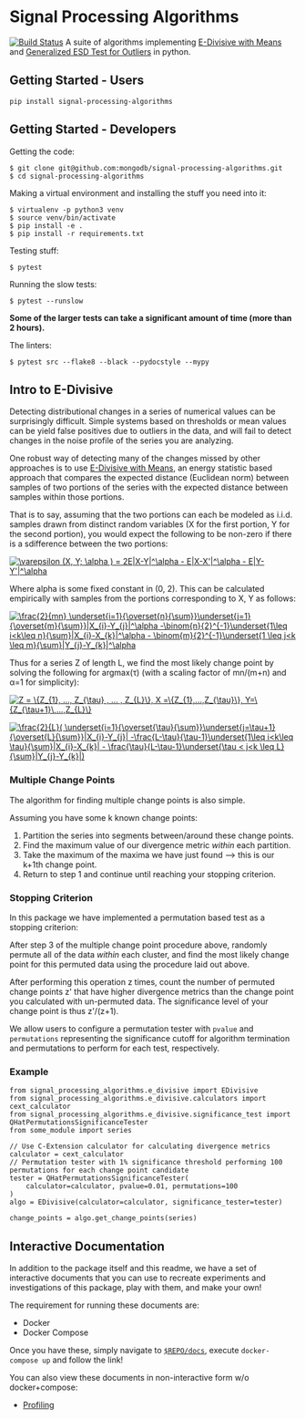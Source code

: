 # Signal Processing Algorithms
[![Build Status](https://drone.corp.mongodb.com/api/badges/mongodb/signal-processing-algorithms/status.svg)](https://drone.corp.mongodb.com/mongodb/signal-processing-algorithms)
A suite of algorithms implementing [E-Divisive with Means](https://arxiv.org/pdf/1306.4933.pdf) and
 [Generalized ESD Test for Outliers](https://www.itl.nist.gov/div898/handbook/eda/section3/eda35h3.htm) in python.

## Getting Started - Users
```
pip install signal-processing-algorithms
```

## Getting Started - Developers

Getting the code:

```
$ git clone git@github.com:mongodb/signal-processing-algorithms.git
$ cd signal-processing-algorithms
```

Making a virtual environment and installing the stuff you need into it:
```
$ virtualenv -p python3 venv
$ source venv/bin/activate
$ pip install -e .
$ pip install -r requirements.txt
```
Testing stuff:
```
$ pytest
```

Running the slow tests:
```
$ pytest --runslow
```

**Some of the larger tests can take a significant amount of time (more than 2 hours).**

The linters:
```
$ pytest src --flake8 --black --pydocstyle --mypy
```

## Intro to E-Divisive

Detecting distributional changes in a series of numerical values can be surprisingly difficult. Simple systems based on thresholds or
 mean values can be yield false positives due to outliers in the data, and will fail to detect changes in the noise
 profile of the series you are analyzing.
 
One robust way of detecting many of the changes missed by other approaches is to use [E-Divisive with Means](https://arxiv.org/pdf/1306.4933.pdf), an energy
 statistic based approach that compares the expected distance (Euclidean norm) between samples of two portions of the
 series with the expected distance between samples within those portions.
 
That is to say, assuming that the two portions can each be modeled as i.i.d. samples drawn from distinct random variables
 (X for the first portion, Y for the second portion), you would expect the following to be non-zero if there is a
 sdifference between the two portions: 
 
 <a href="https://www.codecogs.com/eqnedit.php?latex=\varepsilon&space;(X,&space;Y;&space;\alpha&space;)&space;=&space;2E|X-Y|^\alpha&space;-&space;E|X-X'|^\alpha&space;-&space;E|Y-Y'|^\alpha" target="_blank"><img src="https://latex.codecogs.com/gif.latex?\varepsilon&space;(X,&space;Y;&space;\alpha&space;)&space;=&space;2E|X-Y|^\alpha&space;-&space;E|X-X'|^\alpha&space;-&space;E|Y-Y'|^\alpha" title="\varepsilon (X, Y; \alpha ) = 2E|X-Y|^\alpha - E|X-X'|^\alpha - E|Y-Y'|^\alpha" /></a>

Where alpha is some fixed constant in (0, 2).
This can be calculated empirically with samples from the portions corresponding to X, Y as follows:
 
<a href="https://www.codecogs.com/eqnedit.php?latex=\frac{2}{mn}&space;\underset{i=1}{\overset{n}{\sum}}\underset{j=1}{\overset{m}{\sum}}|X_{i}-Y_{j}|^\alpha&space;-\binom{n}{2}^{-1}\underset{1\leq&space;i<k\leq&space;n}{\sum}|X_{i}-X_{k}|^\alpha&space;-&space;\binom{m}{2}^{-1}\underset{1&space;\leq&space;j<k&space;\leq&space;m}{\sum}|Y_{j}-Y_{k}|^\alpha" target="_blank"><img src="https://latex.codecogs.com/gif.latex?\frac{2}{mn}&space;\underset{i=1}{\overset{n}{\sum}}\underset{j=1}{\overset{m}{\sum}}|X_{i}-Y_{j}|^\alpha&space;-\binom{n}{2}^{-1}\underset{1\leq&space;i<k\leq&space;n}{\sum}|X_{i}-X_{k}|^\alpha&space;-&space;\binom{m}{2}^{-1}\underset{1&space;\leq&space;j<k&space;\leq&space;m}{\sum}|Y_{j}-Y_{k}|^\alpha" title="\frac{2}{mn} \underset{i=1}{\overset{n}{\sum}}\underset{j=1}{\overset{m}{\sum}}|X_{i}-Y_{j}|^\alpha -\binom{n}{2}^{-1}\underset{1\leq i<k\leq n}{\sum}|X_{i}-X_{k}|^\alpha - \binom{m}{2}^{-1}\underset{1 \leq j<k \leq m}{\sum}|Y_{j}-Y_{k}|^\alpha" /></a>
 
Thus for a series Z of length L, we find the most likely change point by solving the following for argmax(&tau;) (with a scaling factor of mn/(m+n) and &alpha;=1 for simplicity):

<a href="https://www.codecogs.com/eqnedit.php?latex=Z&space;=&space;\{Z_{1},&space;...,&space;Z_{\tau}&space;,&space;...&space;,&space;Z_{L}\},&space;X&space;=\{Z_{1},...,Z_{\tau}\},&space;Y=\{Z_{\tau&plus;1}\,...,Z_{L}\}" target="_blank"><img src="https://latex.codecogs.com/gif.latex?Z&space;=&space;\{Z_{1},&space;...,&space;Z_{\tau}&space;,&space;...&space;,&space;Z_{L}\},&space;X&space;=\{Z_{1},...,Z_{\tau}\},&space;Y=\{Z_{\tau&plus;1}\,...,Z_{L}\}" title="Z = \{Z_{1}, ..., Z_{\tau} , ... , Z_{L}\}, X =\{Z_{1},...,Z_{\tau}\}, Y=\{Z_{\tau+1}\,...,Z_{L}\}" /></a>

<a href="https://www.codecogs.com/eqnedit.php?latex=\frac{2}{L}(&space;\underset{i=1}{\overset{\tau}{\sum}}\underset{j=\tau&plus;1}{\overset{L}{\sum}}|X_{i}-Y_{j}|&space;-\frac{L-\tau}{\tau-1}\underset{1\leq&space;i<k\leq&space;\tau}{\sum}|X_{i}-X_{k}|&space;-&space;\frac{\tau}{L-\tau-1}\underset{\tau&space;<&space;j<k&space;\leq&space;L}{\sum}|Y_{j}-Y_{k}|)" target="_blank"><img src="https://latex.codecogs.com/gif.latex?\frac{2}{L}(&space;\underset{i=1}{\overset{\tau}{\sum}}\underset{j=\tau&plus;1}{\overset{L}{\sum}}|X_{i}-Y_{j}|&space;-\frac{L-\tau}{\tau-1}\underset{1\leq&space;i<k\leq&space;\tau}{\sum}|X_{i}-X_{k}|&space;-&space;\frac{\tau}{L-\tau-1}\underset{\tau&space;<&space;j<k&space;\leq&space;L}{\sum}|Y_{j}-Y_{k}|)" title="\frac{2}{L}( \underset{i=1}{\overset{\tau}{\sum}}\underset{j=\tau+1}{\overset{L}{\sum}}|X_{i}-Y_{j}| -\frac{L-\tau}{\tau-1}\underset{1\leq i<k\leq \tau}{\sum}|X_{i}-X_{k}| - \frac{\tau}{L-\tau-1}\underset{\tau < j<k \leq L}{\sum}|Y_{j}-Y_{k}|)" /></a>

### Multiple Change Points

The algorithm for finding multiple change points is also simple.

Assuming you have some k known change points:
1. Partition the series into segments between/around these change points.
2. Find the maximum value of our divergence metric _within_ each partition.
3. Take the maximum of the maxima we have just found --> this is our k+1th change point.
4. Return to step 1 and continue until reaching your stopping criterion.

### Stopping Criterion

In this package we have implemented a permutation based test as a stopping criterion:

After step 3 of the multiple change point procedure above, randomly permute all of the data _within_ each cluster, and
 find the most likely change point for this permuted data using the procedure laid out above. 
 
After performing this operation z times, count the number of
 permuted change points z' that have higher divergence metrics than the change point you calculated with un-permuted data.
 The significance level of your change point is thus z'/(z+1). 

We allow users to configure a permutation tester with `pvalue`
 and `permutations` representing the significance cutoff for algorithm termination and permutations to perform for each
 test, respectively.
 
### Example
```
from signal_processing_algorithms.e_divisive import EDivisive
from signal_processing_algorithms.e_divisive.calculators import cext_calculator
from signal_processing_algorithms.e_divisive.significance_test import QHatPermutationsSignificanceTester
from some_module import series

// Use C-Extension calculator for calculating divergence metrics
calculator = cext_calculator
// Permutation tester with 1% significance threshold performing 100 permutations for each change point candidate
tester = QHatPermutationsSignificanceTester(
    calculator=calculator, pvalue=0.01, permutations=100
)
algo = EDivisive(calculator=calculator, significance_tester=tester)

change_points = algo.get_change_points(series)
```

## Interactive Documentation

In addition to the package itself and this readme, we have a set of interactive documents that you can use to recreate experiments and investigations of this package, play with them, and make your own!

The requirement for running these documents are:
* Docker
* Docker Compose

Once you have these, simply navigate to [`$REPO/docs`](./docs), execute `docker-compose up` and follow the link!

You can also view these documents in non-interactive form w/o docker+compose:
* [Profiling](./docs/profiling/algorithm_implementations.ipynb)